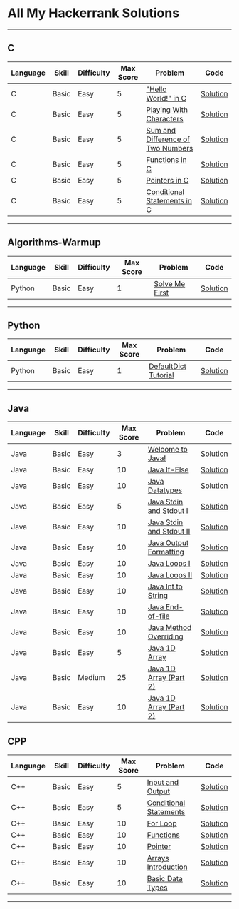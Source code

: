 # All My Hackerrank Solutions

---

## C

| Language | Skill | Difficulty | Max Score | Problem                                                                                                  | Code                                                                                                           |
| -------- | ----- | ---------- | --------- | -------------------------------------------------------------------------------------------------------- | -------------------------------------------------------------------------------------------------------------- |
| C        | Basic | Easy       | 5         | ["Hello World!" in C](https://www.hackerrank.com/challenges/hello-world-c/problem)                       | [Solution](https://github.com/ulascan54/coding-challenge/blob/main/hackerrank/c/hello-world-in-c.c)            |
| C        | Basic | Easy       | 5         | [Playing With Characters](https://www.hackerrank.com/challenges/playing-with-characters/problem)         | [Solution](https://github.com/ulascan54/coding-challenge/blob/main/hackerrank/c/playing-with-characters.c)     |
| C        | Basic | Easy       | 5         | [Sum and Difference of Two Numbers](https://www.hackerrank.com/challenges/sum-numbers-c/problem)         | [Solution](https://github.com/ulascan54/coding-challenge/blob/main/hackerrank/c/sum-numbers-c.c)               |
| C        | Basic | Easy       | 5         | [Functions in C](https://www.hackerrank.com/challenges/functions-in-c/problem)                           | [Solution](https://github.com/ulascan54/coding-challenge/blob/main/hackerrank/c/functions-in-c.c)              |
| C        | Basic | Easy       | 5         | [Pointers in C](https://www.hackerrank.com/challenges/pointer-in-c/problem)                              | [Solution](https://github.com/ulascan54/coding-challenge/blob/main/hackerrank/c/pointer-in-c.c)                |
| C        | Basic | Easy       | 5         | [Conditional Statements in C](https://www.hackerrank.com/challenges/conditional-statements-in-c/problem) | [Solution](https://github.com/ulascan54/coding-challenge/blob/main/hackerrank/c/conditional-statements-in-c.c) |

---

## Algorithms-Warmup

| Language | Skill | Difficulty | Max Score | Problem                                                                        | Code                                                                                                             |
| -------- | ----- | ---------- | --------- | ------------------------------------------------------------------------------ | ---------------------------------------------------------------------------------------------------------------- |
| Python   | Basic | Easy       | 1         | [Solve Me First](https://www.hackerrank.com/challenges/solve-me-first/problem) | [Solution](https://github.com/ulascan54/coding-challenge/blob/main/hackerrank/problem-solving/solve-me-first.py) |

---

## Python

| Language | Skill | Difficulty | Max Score | Problem                                                                                    | Code                                                                                                          |
| -------- | ----- | ---------- | --------- | ------------------------------------------------------------------------------------------ | ------------------------------------------------------------------------------------------------------------- |
| Python   | Basic | Easy       | 1         | [DefaultDict Tutorial](https://www.hackerrank.com/challenges/defaultdict-tutorial/problem) | [Solution](https://github.com/ulascan54/coding-challenge/blob/main/hackerrank/python/defaultdict-tutorial.py) |

---

## Java

| Language | Skill | Difficulty | Max Score | Problem                                                                                          | Code                                                                                                                |
| -------- | ----- | ---------- | --------- | ------------------------------------------------------------------------------------------------ | ------------------------------------------------------------------------------------------------------------------- |
| Java     | Basic | Easy       | 3         | [Welcome to Java!](https://www.hackerrank.com/challenges/welcome-to-java/problem)                | [Solution](https://github.com/ulascan54/coding-challenge/blob/main/hackerrank/java/welcome-java.java)               |
| Java     | Basic | Easy       | 10        | [Java If-Else](https://www.hackerrank.com/challenges/java-if-else/problem)                       | [Solution](https://github.com/ulascan54/coding-challenge/blob/main/hackerrank/java/java-if-else.java)               |
| Java     | Basic | Easy       | 10        | [Java Datatypes](https://www.hackerrank.com/challenges/java-datatypes/problem)                   | [Solution](https://github.com/ulascan54/coding-challenge/blob/main/hackerrank/java/java-datatypes.java)             |
| Java     | Basic | Easy       | 5         | [Java Stdin and Stdout I](https://www.hackerrank.com/challenges/java-stdin-and-stdout-1/problem) | [Solution](https://github.com/ulascan54/coding-challenge/blob/main/hackerrank/java/java-stdin-and-stdout-1.java)    |
| Java     | Basic | Easy       | 10        | [Java Stdin and Stdout II](https://www.hackerrank.com/challenges/java-stdin-stdout/problem)      | [Solution](https://github.com/ulascan54/coding-challenge/blob/main/hackerrank/java/java-stdin-stdout.java)          |
| Java     | Basic | Easy       | 10        | [Java Output Formatting](https://www.hackerrank.com/challenges/java-output-formatting/problem)   | [Solution](https://github.com/ulascan54/coding-challenge/blob/main/hackerrank/java/java-output-formatting.java)     |
| Java     | Basic | Easy       | 10        | [Java Loops I](https://www.hackerrank.com/challenges/java-loops-i/problem)                       | [Solution](https://github.com/ulascan54/coding-challenge/blob/main/hackerrank/java/java-loops-i.java)               |
| Java     | Basic | Easy       | 10        | [Java Loops II](https://www.hackerrank.com/challenges/java-loops/problem)                        | [Solution](https://github.com/ulascan54/coding-challenge/blob/main/hackerrank/java/java-loops.java)                 |
| Java     | Basic | Easy       | 10        | [Java Int to String](https://www.hackerrank.com/challenges/java-int-to-string/problem)           | [Solution](https://github.com/ulascan54/coding-challenge/blob/main/hackerrank/java/java-int-to-string.java)         |
| Java     | Basic | Easy       | 10        | [Java End-of-file](https://www.hackerrank.com/challenges/java-end-of-file/problem)               | [Solution](https://github.com/ulascan54/coding-challenge/blob/main/hackerrank/java/java-end-of-file.java)           |
| Java     | Basic | Easy       | 10        | [Java Method Overriding](https://www.hackerrank.com/challenges/java-method-overriding/problem)   | [Solution](https://github.com/ulascan54/coding-challenge/blob/main/hackerrank/java/java-method-overriding.java)     |
| Java     | Basic | Easy       | 5         | [Java 1D Array](https://www.hackerrank.com/challenges/java-1d-array-introduction/problem)        | [Solution](https://github.com/ulascan54/coding-challenge/blob/main/hackerrank/java/java-1d-array-introduction.java) |
| Java     | Basic | Medium     | 25        | [Java 1D Array (Part 2)](https://www.hackerrank.com/challenges/java-1d-array/problem)            | [Solution](https://github.com/ulascan54/coding-challenge/blob/main/hackerrank/java/java-1d-array.java)              |
| Java     | Basic | Easy       | 10        | [Java 1D Array (Part 2)](https://www.hackerrank.com/challenges/java-negative-subarray/problem)   | [Solution](https://github.com/ulascan54/coding-challenge/blob/main/hackerrank/java/java-negative-subarray.java)     |

## CPP

| Language | Skill | Difficulty | Max Score | Problem                                                                                                | Code                                                                                                                  |
| -------- | ----- | ---------- | --------- | ------------------------------------------------------------------------------------------------------ | --------------------------------------------------------------------------------------------------------------------- |
| C++      | Basic | Easy       | 5         | [Input and Output](https://www.hackerrank.com/challenges/cpp-input-and-output/problem)                 | [Solution](https://github.com/ulascan54/coding-challenge/blob/main/hackerrank/cpp/cpp-input-and-output.cpp)           |
| C++      | Basic | Easy       | 5         | [Conditional Statements](https://www.hackerrank.com/challenges/c-tutorial-conditional-if-else/problem) | [Solution](https://github.com/ulascan54/coding-challenge/blob/main/hackerrank/cpp/c-tutorial-conditional-if-else.cpp) |
| C++      | Basic | Easy       | 10        | [For Loop](https://www.hackerrank.com/challenges/c-tutorial-for-loop/problem)                          | [Solution](https://github.com/ulascan54/coding-challenge/blob/main/hackerrank/cpp/c-tutorial-for-loop.cpp)            |
| C++      | Basic | Easy       | 10        | [Functions](https://www.hackerrank.com/challenges/c-tutorial-functions/problem)                        | [Solution](https://github.com/ulascan54/coding-challenge/blob/main/hackerrank/cpp/c-tutorial-functions.cpp)           |
| C++      | Basic | Easy       | 10        | [Pointer](https://www.hackerrank.com/challenges/c-tutorial-pointer/problem)                            | [Solution](https://github.com/ulascan54/coding-challenge/blob/main/hackerrank/cpp/c-tutorial-pointer.cpp)             |
| C++      | Basic | Easy       | 10        | [Arrays Introduction](https://www.hackerrank.com/challenges/arrays-introduction/problem)               | [Solution](https://github.com/ulascan54/coding-challenge/blob/main/hackerrank/cpp/arrays-introduction.cpp)            |
| C++      | Basic | Easy       | 10        | [Basic Data Types](https://www.hackerrank.com/challenges/c-tutorial-basic-data-types/problem)          | [Solution](https://github.com/ulascan54/coding-challenge/blob/main/hackerrank/cpp/c-tutorial-basic-data-types.cpp)    |

---
